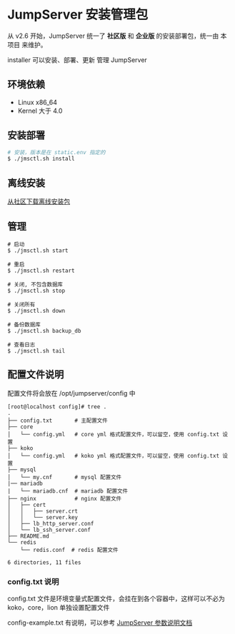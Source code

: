 # JumpServer 安装管理包

从 v2.6 开始，JumpServer 统一了 **社区版** 和 **企业版** 的安装部署包，统一由 本项目 来维护。

installer 可以安装、部署、更新 管理 JumpServer

## 环境依赖
  - Linux x86_64
  - Kernel 大于 4.0

## 安装部署

```bash
# 安装，版本是在 static.env 指定的
$ ./jmsctl.sh install
```

## 离线安装

[从社区下载离线安装包](https://community.fit2cloud.com/#/products/jumpserver/downloads)


## 管理

```
# 启动
$ ./jmsctl.sh start

# 重启
$ ./jmsctl.sh restart

# 关闭, 不包含数据库
$ ./jmsctl.sh stop

# 关闭所有
$ ./jmsctl.sh down

# 备份数据库
$ ./jmsctl.sh backup_db

# 查看日志
$ ./jmsctl.sh tail

```

## 配置文件说明

配置文件将会放在 /opt/jumpserver/config 中

```
[root@localhost config]# tree .
.
├── config.txt       # 主配置文件
├── core
│   └── config.yml   # core yml 格式配置文件，可以留空，使用 config.txt 设置
├── koko
│   └── config.yml   # koko yml 格式配置文件，可以留空，使用 config.txt 设置
├── mysql
│   └── my.cnf       # mysql 配置文件
|── mariadb
|   └── mariadb.cnf  # mariadb 配置文件
├── nginx            # nginx 配置文件
│   ├── cert
│   │   ├── server.crt
│   │   └── server.key
│   ├── lb_http_server.conf
│   └── lb_ssh_server.conf
├── README.md
└── redis
    └── redis.conf  # redis 配置文件

6 directories, 11 files
```

### config.txt 说明

config.txt 文件是环境变量式配置文件，会挂在到各个容器中，这样可以不必为 koko，core，lion 单独设置配置文件

config-example.txt 有说明，可以参考 [JumpServer 参数说明文档](https://docs.jumpserver.org/zh/master/admin-guide/env/)
